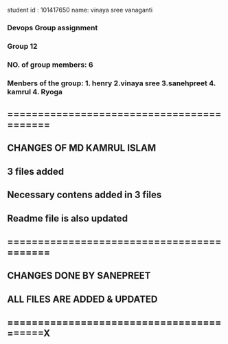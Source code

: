 

student id : 101417650
name: vinaya sree vanaganti

### Devops Group assignment
### Group 12


### NO. of group members: 6
### Menbers of the group: 1. henry  2.vinaya sree 3.sanehpreet 4. kamrul  4. Ryoga

## ==========================================
## CHANGES OF MD KAMRUL ISLAM
## 3 files added
## Necessary contens added in 3 files
## Readme file is also updated
## ==========================================
## CHANGES DONE BY SANEPREET
## ALL FILES ARE ADDED & UPDATED
## =========================================X


